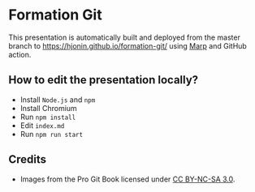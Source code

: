 # Formation Git

This presentation is automatically built and deployed from the master branch to https://hjonin.github.io/formation-git/ using [Marp](https://marp.app/) and GitHub action.

## How to edit the presentation locally?

* Install `Node.js` and `npm`
* Install Chromium
* Run `npm install`
* Edit `index.md`
* Run `npm run start`

## Credits

* Images from the Pro Git Book licensed under [CC BY-NC-SA 3.0](https://creativecommons.org/licenses/by-nc-sa/3.0/).

